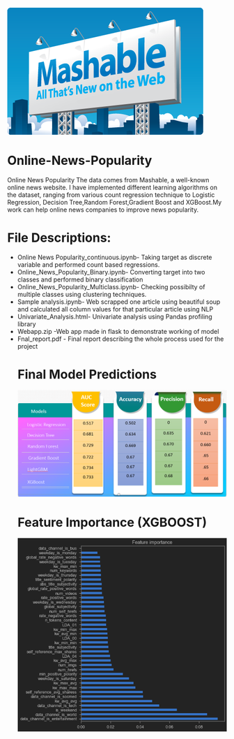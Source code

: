 ![alt text](https://github.com/sahil0094/Online-News-Popularity/blob/master/mashable1.jpg?raw=true)
# Online-News-Popularity
Online News Popularity
The data comes from Mashable, a well-known online news website. 
I have implemented different learning algorithms on the dataset, ranging from various count regression technique to Logistic Regression, Decision Tree,Random Forest,Gradient Boost and XGBoost.My work can help online news companies to improve news popularity. 

# File Descriptions:
<ul>
<li>Online News Popularity_continuous.ipynb- Taking target as discrete variable and performed count based regressions.
<li>Online_News_Popularity_Binary.ipynb- Converting target into two classes and performed binary classification
<li>Online_News_Popularity_Multiclass.ipynb- Checking possibilty of multiple classes using clustering techniques.
<li>Sample analysis.ipynb- Web scrapped one article using beautiful soup and calculated all column values for that particular article using NLP
<li>Univariate_Analysis.html- Univariate analysis using Pandas profiling library
<li>Webapp.zip -Web app made in flask to demonstrate working of model 
<li>Fnal_report.pdf - Final report describing the whole process used for the project
  
# Final Model Predictions
![alt text](https://github.com/sahil0094/Online-News-Popularity/blob/master/Images/Score.png?raw=true)

# Feature Importance (XGBOOST)
![alt text](https://github.com/sahil0094/Online-News-Popularity/blob/master/Images/Feature_imp.png?raw=true)
